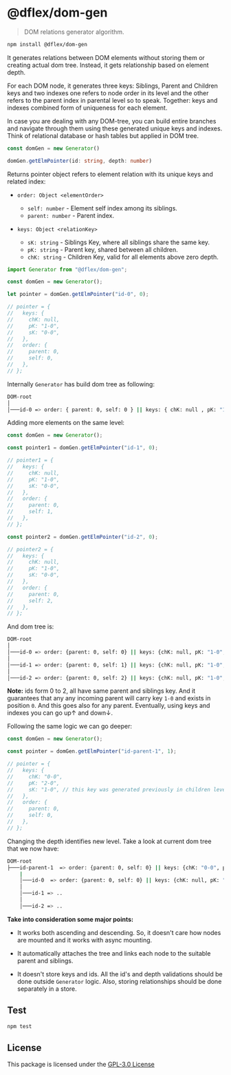 # @dflex/dom-gen

> DOM relations generator algorithm.

```bash
npm install @dflex/dom-gen
```

It generates relations between DOM elements without storing them or creating
actual dom tree. Instead, it gets relationship based on element depth.

For each DOM node, it generates three keys: Siblings, Parent and Children
keys and two indexes one refers to node order in its level and the other refers to
the parent index in parental level so to speak. Together: keys and indexes
combined form of uniqueness for each element.

In case you are dealing with any DOM-tree, you can build entire branches and navigate
through them using these generated unique keys and indexes. Think of relational
database or hash tables but applied in DOM tree.

```ts
const domGen = new Generator()

domGen.getElmPointer(id: string, depth: number)
```

Returns pointer object refers to element relation with its unique keys and
related index:

- `order: Object <elementOrder>`

  - `self: number` - Element self index among its siblings.
  - `parent: number` - Parent index.

- `keys: Object <relationKey>`

  - `sK: string` - Siblings Key, where all siblings share the same key.
  - `pK: string` - Parent key, shared between all children.
  - `chK: string` - Children Key, valid for all elements above zero depth.

```js
import Generator from "@dflex/dom-gen";

const domGen = new Generator();

let pointer = domGen.getElmPointer("id-0", 0);

// pointer = {
//   keys: {
//     chK: null,
//     pK: "1-0",
//     sK: "0-0",
//   },
//   order: {
//     parent: 0,
//     self: 0,
//   },
// };
```

Internally `Generator` has build dom tree as following:

```bash
DOM-root
│
│───id-0 => order: { parent: 0, self: 0 } || keys: { chK: null , pK: "1-0", sK: "0-0" }
```

Adding more elements on the same level:

```js
const domGen = new Generator();

const pointer1 = domGen.getElmPointer("id-1", 0);

// pointer1 = {
//   keys: {
//     chK: null,
//     pK: "1-0",
//     sK: "0-0",
//   },
//   order: {
//     parent: 0,
//     self: 1,
//   },
// };

const pointer2 = domGen.getElmPointer("id-2", 0);

// pointer2 = {
//   keys: {
//     chK: null,
//     pK: "1-0",
//     sK: "0-0",
//   },
//   order: {
//     parent: 0,
//     self: 2,
//   },
// };
```

And dom tree is:

```bash
DOM-root
│
│───id-0 => order: {parent: 0, self: 0} || keys: {chK: null, pK: "1-0", sK: "0-0"}
│
│───id-1 => order: {parent: 0, self: 1} || keys: {chK: null, pK: "1-0", sK: "0-0"}
│
│───id-2 => order: {parent: 0, self: 2} || keys: {chK: null, pK: "1-0", sK: "0-0"}
```

**Note:** ids form 0 to 2, all have same parent and siblings key. And it
guarantees that any any incoming parent will carry key `1-0` and exists in
position `0`. And this goes also for any parent. Eventually, using keys and
indexes you can go up↑ and down↓.

Following the same logic we can go deeper:

```js
const domGen = new Generator();

const pointer = domGen.getElmPointer("id-parent-1", 1);

// pointer = {
//   keys: {
//     chK: "0-0",
//     pK: "2-0",
//     sK: "1-0", // this key was generated previously in children level
//   },
//   order: {
//     parent: 0,
//     self: 0,
//   },
// };
```

Changing the depth identifies new level. Take a look at current dom tree that we
now have:

```bash
DOM-root
├───id-parent-1  => order: {parent: 0, self: 0} || keys: {chK: "0-0", pK: "2-0", sK: "1-0"}
    |
    │───id-0  => order: {parent: 0, self: 0} || keys: {chK: null, pK: "1-0", sK: "0-0"}
    │
    │───id-1 => ..
    │
    │───id-2 => ..

```

**Take into consideration some major points:**

- It works both ascending and descending. So, it doesn't care how nodes are
  mounted and it works with async mounting.

- It automatically attaches the tree and links each node to the suitable parent
  and siblings.

- It doesn't store keys and ids. All the id's and depth validations
  should be done outside `Generator` logic. Also, storing relationships should
  be done separately in a store.

## Test

```sh
npm test
```

## License

This package is licensed under the [GPL-3.0 License](https://github.com/jalal246/dflex/tree/master/packages/dom-gen/LICENSE)
